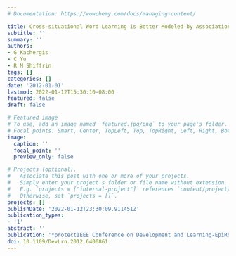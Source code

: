 ```yaml
---
# Documentation: https://wowchemy.com/docs/managing-content/

title: Cross-situational Word Learning is Better Modeled by Associations than Hypotheses
subtitle: ''
summary: ''
authors:
- G Kachergis
- C Yu
- R M Shiffrin
tags: []
categories: []
date: '2012-01-01'
lastmod: 2022-01-12T15:30:10-08:00
featured: false
draft: false

# Featured image
# To use, add an image named `featured.jpg/png` to your page's folder.
# Focal points: Smart, Center, TopLeft, Top, TopRight, Left, Right, BottomLeft, Bottom, BottomRight.
image:
  caption: ''
  focal_point: ''
  preview_only: false

# Projects (optional).
#   Associate this post with one or more of your projects.
#   Simply enter your project's folder or file name without extension.
#   E.g. `projects = ["internal-project"]` references `content/project/deep-learning/index.md`.
#   Otherwise, set `projects = []`.
projects: []
publishDate: '2022-01-12T23:30:09.911451Z'
publication_types:
- '1'
abstract: ''
publication: '*protectIEEE Conference on Development and Learning-EpiRob (ICDL)*'
doi: 10.1109/DevLrn.2012.6400861
---
```

